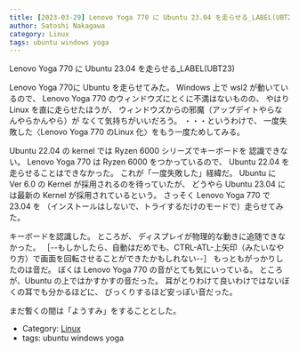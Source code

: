 ```yaml
---
title: [2023-03-29] Lenovo Yoga 770 に Ubuntu 23.04 を走らせる_LABEL(UBT23) ---びっくりする程に音がわるくなった
author: Satoshi Nakagawa
category: Linux
tags: ubuntu windows yoga
---
```


Lenovo Yoga 770 に Ubuntu 23.04 を走らせる_LABEL(UBT23)

 Lenovo Yoga 770に Ubuntu を走らせてみた。
Windows 上で wsl2 が動いているので、
Lenovo Yoga 770 のウィンドウズにとくに不満はないものの、
やはり Linux を直に走らせたほうが、
ウィンドウズからの邪魔（アップデイトやらなんやらかんやら）が
なくて気持ちがいいだろう。
・・・というわけで、
一度失敗した〈Lenovo Yoga 770 のLinux 化〉をもう一度ためしてみる。

 Ubuntu 22.04 の kernel では
Ryzen 6000 シリーズでキーボードを
認識できない。
Lenovo Yoga 770 は Ryzen 6000 をつかっているので、
Ubuntu 22.04 を走らせることはできなかった。
これが「一度失敗した」経緯だ。
Ubuntu に Ver 6.0 の Kernel が採用されるのを待っていたが、
どうやら Ubuntu 23.04 には最新の Kernel が採用されているという。
さっそく Lenovo Yoga 770 で 23.04 を
（インストールはしないで、トライするだけのモードで）走らせてみた。

 キーボードを認識した。
ところが、
ディスプレイが物理的な動きに追随できなかった。
［--もしかしたら、自動はだめでも、CTRL-ATL-上矢印（みたいなやり方）で画面を回転させることができたかもしれない--］
もっともがっかりしたのは音だ。
ぼくは Lenovo Yoga 770 の音がとても気にいっている。
ところが、Ubuntu の上ではかすかすの音だった。
耳がとりわけて良いわけではないぼくの耳でも分かるほどに、
びっくりするほど安っぽい音だった。

 まだ暫くの間は「ようすみ」をすることとした。

- Category: [Linux](https://merapano.github.io/categories.html#Linux)
- tags: ubuntu windows yoga
